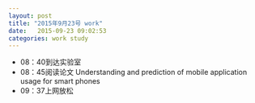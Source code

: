 ```yaml
---
layout: post
title: "2015年9月23号 work"
date:   2015-09-23 09:02:53
categories: work study
---
```


* 08：40到达实验室
* 08：45阅读论文 Understanding and prediction of mobile application usage for smart phones
* 09：37上网放松
